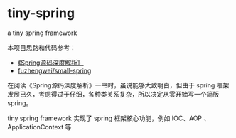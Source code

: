 # tiny-spring
a tiny spring framework

本项目思路和代码参考：
- [《Spring源码深度解析》](https://item.jd.com/12506664.html)
- [fuzhengwei/small-spring](https://github.com/fuzhengwei/small-spring)

在阅读《Spring源码深度解析》一书时，虽说能够大致明白，但由于 spring 框架发展已久，考虑得过于仔细，各种类关系复杂，所以决定从零开始写一个简版 spring。

tiny spring framework 实现了 spring 框架核心功能，例如 IOC、AOP 、ApplicationContext 等
